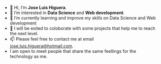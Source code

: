 - 👋 Hi, I’m **Jose Luis Higuera**.
- 👀 I’m interested in **Data Science** and **Web development**.
- 🌱 I’m currently learning and improve my skills on Data Science and Web development
- 💞️ I will be exited to coloborate with some projects that help me to reach the next level.
- 📫 Please feel free to contact me at email jose.luis.higuera@hotmail.com. 
- I am open to meet people that share the same feellings for the technology as me.

<!---
JoseLHC1992/JoseLHC1992 is a ✨ special ✨ repository because its `README.md` (this file) appears on your GitHub profile.
You can click the Preview link to take a look at your changes.
--->
